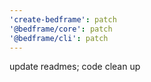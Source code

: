 ```yaml
---
'create-bedframe': patch
'@bedframe/core': patch
'@bedframe/cli': patch
---
```


update readmes; code clean up
